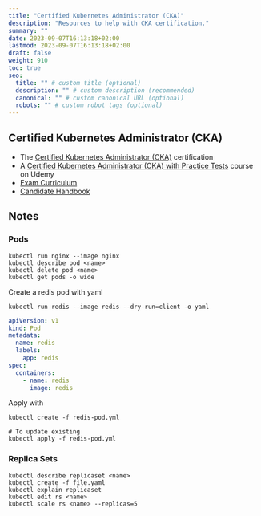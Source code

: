 ```yaml
---
title: "Certified Kubernetes Administrator (CKA)"
description: "Resources to help with CKA certification."
summary: ""
date: 2023-09-07T16:13:18+02:00
lastmod: 2023-09-07T16:13:18+02:00
draft: false
weight: 910
toc: true
seo:
  title: "" # custom title (optional)
  description: "" # custom description (recommended)
  canonical: "" # custom canonical URL (optional)
  robots: "" # custom robot tags (optional)
---
```


## Certified Kubernetes Administrator (CKA)

- The [Certified Kubernetes Administrator (CKA)](https://training.linuxfoundation.org/certification/certified-kubernetes-administrator-cka/) certification
- A [Certified Kubernetes Administrator (CKA) with Practice Tests](https://www.udemy.com/share/101WmE3@ggPePAgbaNO6slJ7gaU6UmU3TfoakpDVG_7Se0B6yzZNDMJrvb8pnKi_HJtlJYFS/) course on Udemy
- [Exam Curriculum](https://github.com/cncf/curriculum)
- [Candidate Handbook](https://docs.linuxfoundation.org/tc-docs/certification/lf-handbook2)

## Notes

### Pods
```shell
kubectl run nginx --image nginx
kubectl describe pod <name>
kubectl delete pod <name>
kubectl get pods -o wide
```

Create a redis pod with yaml
```shell
kubectl run redis --image redis --dry-run=client -o yaml
```

```yml
apiVersion: v1
kind: Pod
metadata:
  name: redis
  labels:
    app: redis
spec:
  containers:
    - name: redis
      image: redis
```
Apply with
```shell
kubectl create -f redis-pod.yml

# To update existing
kubectl apply -f redis-pod.yml
```

### Replica Sets
```shell
kubectl describe replicaset <name>
kubectl create -f file.yaml
kubectl explain replicaset
kubectl edit rs <name>
kubectl scale rs <name> --replicas=5
```
